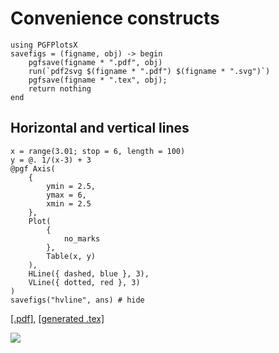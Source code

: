 # Convenience constructs

```@setup pgf
using PGFPlotsX
savefigs = (figname, obj) -> begin
    pgfsave(figname * ".pdf", obj)
    run(`pdf2svg $(figname * ".pdf") $(figname * ".svg")`)
    pgfsave(figname * ".tex", obj);
    return nothing
end
```

## Horizontal and vertical lines

```@example pgf
x = range(3.01; stop = 6, length = 100)
y = @. 1/(x-3) + 3
@pgf Axis(
    {
        ymin = 2.5,
        ymax = 6,
        xmin = 2.5
    },
    Plot(
        {
            no_marks
        },
        Table(x, y)
    ),
    HLine({ dashed, blue }, 3),
    VLine({ dotted, red }, 3)
)
savefigs("hvline", ans) # hide
```

[\[.pdf\]](hvline.pdf), [\[generated .tex\]](hvline.tex)

![](hvline.svg)
